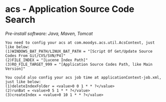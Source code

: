 # acs - Application Source Code Search #

*Pre-install software: Java, Maven, Tomcat*
	
	You need to config your acs at com.moodys.acs.util.AcsContext, just like below:
	(1)WINDOWS_BAT_PATH/LINUX_BAT_PATH = "[Script Of Get/Update Source Codes From Git/CVS/SVN/P4]"
	(2)FILE_INDEX = "[Lucene Index Path]"
	(3)RO_FILE_TARGET_999 = "[Application Source Codes Path, like Main Version]"
	
	You could also config your acs job time at applicationContext-job.xml, just like below:
	(1)deleteIndexFolder = <value>0 0 1 * * ?</value>
	(2)runBat = <value>0 5 1 * * ?</value>
	(3)createIndex = <value>0 10 1 * * ?</value>
